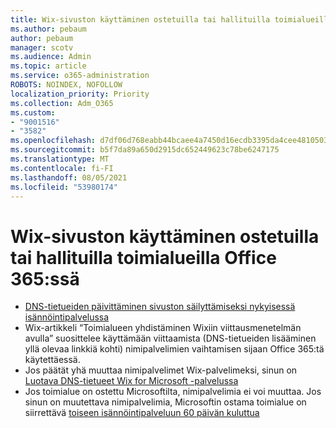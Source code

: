 ```yaml
---
title: Wix-sivuston käyttäminen ostetuilla tai hallituilla toimialueilla Office 365:ssä
ms.author: pebaum
author: pebaum
manager: scotv
ms.audience: Admin
ms.topic: article
ms.service: o365-administration
ROBOTS: NOINDEX, NOFOLLOW
localization_priority: Priority
ms.collection: Adm_O365
ms.custom:
- "9001516"
- "3582"
ms.openlocfilehash: d7df06d768eabb44bcaee4a7450d16ecdb3395da4cee4810503d3dae358736ab
ms.sourcegitcommit: b5f7da89a650d2915dc652449623c78be6247175
ms.translationtype: MT
ms.contentlocale: fi-FI
ms.lasthandoff: 08/05/2021
ms.locfileid: "53980174"
---
```

# <a name="using-wix-website-with-office-365-purchased-or-managed-domains"></a>Wix-sivuston käyttäminen ostetuilla tai hallituilla toimialueilla Office 365:ssä

- [DNS-tietueiden päivittäminen sivuston säilyttämiseksi nykyisessä isännöintipalvelussa](https://docs.microsoft.com/microsoft-365/admin/dns/update-dns-records-to-retain-current-hosting-provider)
- Wix-artikkeli “Toimialueen yhdistäminen Wixiin viittausmenetelmän avulla” suosittelee käyttämään viittaamista (DNS-tietueiden lisääminen yllä olevaa linkkiä kohti) nimipalvelimien vaihtamisen sijaan Office 365:tä käytettäessä.
- Jos päätät yhä muuttaa nimipalvelimet Wix-palvelimeksi, sinun on  [Luotava DNS-tietueet Wix for Microsoft -palvelussa](https://docs.microsoft.com/microsoft-365/admin/dns/create-dns-records-at-wix?view=o365-worldwide)
- Jos toimialue on ostettu Microsoftilta, nimipalvelimia ei voi muuttaa. Jos sinun on muutettava nimipalvelimia, Microsoftin ostama toimialue on siirrettävä  [toiseen isännöintipalveluun 60 päivän kuluttua](https://docs.microsoft.com/microsoft-365/admin/get-help-with-domains/transfer-a-domain-from-microsoft-to-another-host)